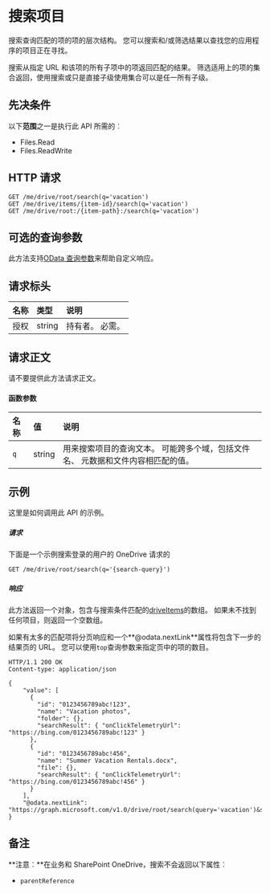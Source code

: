 # <a name="search-for-an-item"></a>搜索项目

搜索查询匹配的项的项的层次结构。 您可以搜索和/或筛选结果以查找您的应用程序的项目正在寻找。

搜索从指定 URL 和该项的所有子项中的项返回匹配的结果。 筛选适用上的项的集合返回，使用搜索或只是直接子级使用集合可以是任一所有子级。

## <a name="prerequisites"></a>先决条件
以下**范围**之一是执行此 API 所需的︰

  * Files.Read
  * Files.ReadWrite

## <a name="http-request"></a>HTTP 请求
<!-- { "blockType": "ignored" } -->
```
GET /me/drive/root/search(q='vacation')
GET /me/drive/items/{item-id}/search(q='vacation')
GET /me/drive/root:/{item-path}:/search(q='vacation')
```

## <a name="optional-query-parameters"></a>可选的查询参数
此方法支持[OData 查询参数](http://graph.microsoft.io/docs/overview/query_parameters)来帮助自定义响应。

## <a name="request-headers"></a>请求标头

| 名称          | 类型   | 说明               |
|:--------------|:-------|:--------------------------|
| 授权 | string | 持有者<token>。 必需。 |


## <a name="request-body"></a>请求正文
请不要提供此方法请求正文。

#### <a name="function-parameters"></a>函数参数

| 名称 | 值  | 说明                                                                                                                          |
|:-----|:-------|:-------------------------------------------------------------------------------------------------------------------------------------|
| `q`  | string | 用来搜索项目的查询文本。 可能跨多个域，包括文件名、 元数据和文件内容相匹配的值。 |

## <a name="example"></a>示例
这里是如何调用此 API 的示例。

##### <a name="request"></a>请求

下面是一个示例搜索登录的用户的 OneDrive 请求的
<!-- {
  "blockType": "request",
  "name": "item_search"
}-->
```http
GET /me/drive/root/search(q='{search-query}')
```

##### <a name="response"></a>响应
此方法返回一个对象，包含与搜索条件匹配的[driveItems](../resources/driveitem.md)的数组。 如果未不找到任何项目，则返回一个空数组。

如果有太多的匹配项将分页响应和一个**@odata.nextLink**属性将包含下一步的结果页的 URL。 您可以使用`top`查询参数来指定页中的项的数目。

<!-- {
  "blockType": "response",
  "truncated": true,
  "@odata.type": "microsoft.graph.driveItem",
  "isCollection": true
} -->
```http
HTTP/1.1 200 OK
Content-type: application/json

{
    "value": [
      {
        "id": "0123456789abc!123",
        "name": "Vacation photos",
        "folder": {},
        "searchResult": { "onClickTelemetryUrl": "https://bing.com/0123456789abc!123" }
      },
      {
        "id": "0123456789abc!456",
        "name": "Summer Vacation Rentals.docx",
        "file": {},
        "searchResult": { "onClickTelemetryUrl": "https://bing.com/0123456789abc!456" }
      }
    ],
    "@odata.nextLink": "https://graph.microsoft.com/v1.0/drive/root/search(query='vacation')&skipToken=1asdlnjnkj1nalkm!asd"
}
```

## <a name="remarks"></a>备注

**注意︰**在业务和 SharePoint OneDrive，搜索不会返回以下属性︰

* `parentReference`


<!-- uuid: 8fcb5dbc-d5aa-4681-8e31-b001d5168d79
2015-10-25 14:57:30 UTC -->
<!-- {
  "type": "#page.annotation",
  "description": "item: search",
  "keywords": "",
  "section": "documentation",
  "tocPath": "OneDrive/Items/Search items"
}-->
